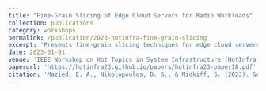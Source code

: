 ```yaml
---
title: "Fine-Grain Slicing of Edge Cloud Servers for Radio Workloads"
collection: publications
category: workshops
permalink: /publication/2023-hotinfra-fine-grain-slicing
excerpt: 'Presents fine-grain slicing techniques for edge cloud servers to optimize performance for radio workloads, enabling efficient resource allocation and management in edge computing environments.'
date: 2023-01-01
venue: 'IEEE Workshop on Hot Topics in System Infrastructure (HotInfra)'
paperurl: 'https://hotinfra23.github.io/papers/hotinfra23-paper18.pdf'
citation: 'Mazied, E. A., Nikolopoulos, D. S., & Midkiff, S. (2023). &quot;Fine-Grain Slicing of Edge Cloud Servers for Radio Workloads.&quot; In <i>IEEE Workshop on Hot Topics in System Infrastructure (HotInfra&apos;23), in conjunction with ACM FCRC 2023</i>. Orlando, FL.'
---
```


